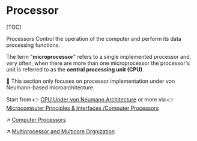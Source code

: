 # Processor

[TOC]


Processors Control the operation of the computer and perform its data processing functions. 

The term "**microprocessor**" refers to a single implemented processor and, very often, when there are more than one microprocessor the processor's unit is referred to as the **central processing unit (CPU)**.

👀 This section only focuses on processor implementation under von Neumann-based microarchitecture.

Start from 👉 [CPU Under von Neumann Architecture](CPU%20Under%20von%20Neumann%20Architecture/CPU%20Under%20von%20Neumann%20Architecture.md)
or more via 👉 [Microcomputer Principles & Interfaces /Computer Processors](../../../Microcomputer%20Principles%20&%20Interfaces/Computer%20Microarchitectures/Computer%20Processors/Computer%20Processors.md)



↗ [Computer Processors](../../../Microcomputer%20Principles%20&%20Interfaces/Computer%20Microarchitectures/Computer%20Processors/Computer%20Processors.md)

↗ [Multiprocessor and Multicore Orgnization](../../../Microcomputer%20Principles%20&%20Interfaces/Computer%20Microarchitectures/Computer%20Processors/Multiprocessor%20and%20Multicore%20Orgnization.md)


